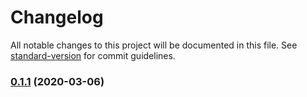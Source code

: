 # Changelog

All notable changes to this project will be documented in this file. See [standard-version](https://github.com/conventional-changelog/standard-version) for commit guidelines.

### [0.1.1](https://github.com/ardoq/orby/compare/v0.1.0...v0.1.1) (2020-03-06)

